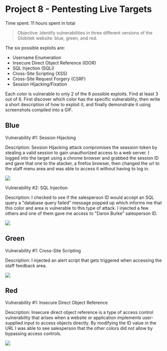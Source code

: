 # Project 8 - Pentesting Live Targets
Time spent: 11 hours spent in total

> Objective: Identify vulnerabilities in three different versions of the Globitek website: blue, green, and red.

The six possible exploits are:

* Username Enumeration
* Insecure Direct Object Reference (IDOR)
* SQL Injection (SQLi)
* Cross-Site Scripting (XSS)
* Cross-Site Request Forgery (CSRF)
* Session Hijacking/Fixation

Each color is vulnerable to only 2 of the 6 possible exploits. Find at least 3 out of 6. First discover which color has the specific vulnerability, then write a short description of how to exploit it, and finally demonstrate it using screenshots compiled into a GIF.

## Blue

Vulnerability #1: Session Hijacking

Description: Session Hijacking attack compromises the seassion token by stealing a valid session to gain unauthorized access to a web server. I logged into the target using a chrome browser and grabbed the session ID and gave that one to the atacker, a firefox browser, then changed the url to the staff menu area and was able to access it without having to log in.

<img src="https://media.giphy.com/media/w8ABSaABPoFjGrJLXy/giphy.gif">

Vulnerability #2: SQL Injection

Description: I checked to see if the salesperson ID would accept an SQL query a "database query failed" message popped up which informs me that this color and area is vulnerable to this type of attack. I injected a few others and one of them gave me access to "Daron Burke" salesperson ID. 

<img src="https://media.giphy.com/media/6ZBTR5w56HEW4hFrqQ/giphy.gif">

## Green

Vulnerability #1: Cross-Site Scripting

Description: I injected an alert script that gets triggered when accessing the staff feedback area.

<img src="https://media.giphy.com/media/0Xe5SZmtOR5DGYvTKS/giphy.gif">




## Red

Vulnerability #1: Insecure Direct Object Reference

Description: Insecure direct object reference is a type of access control vulnerability that arises when a website or application implements user-supplied input to access objects directly. By modifying the ID value in the URL I was able to see salesperson that the other colors did not allow by bypassing access controls.

<img src="https://media.giphy.com/media/mzH8Cpup7lHYj292jj/giphy.gif">





